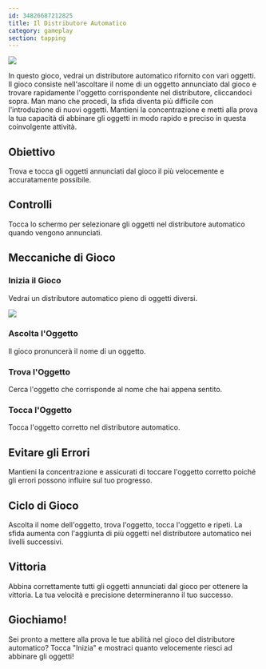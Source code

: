 ```yaml
---
id: 34826687212825
title: Il Distributore Automatico
category: gameplay
section: tapping
---
```

![](https://help.studycat.com/hc/article_attachments/34826687209753)

In questo gioco, vedrai un distributore automatico rifornito con vari oggetti. Il gioco consiste nell'ascoltare il nome di un oggetto annunciato dal gioco e trovare rapidamente l'oggetto corrispondente nel distributore, cliccandoci sopra. Man mano che procedi, la sfida diventa più difficile con l'introduzione di nuovi oggetti. Mantieni la concentrazione e metti alla prova la tua capacità di abbinare gli oggetti in modo rapido e preciso in questa coinvolgente attività.

## Obiettivo 

Trova e tocca gli oggetti annunciati dal gioco il più velocemente e accuratamente possibile.

## Controlli

Tocca lo schermo per selezionare gli oggetti nel distributore automatico quando vengono annunciati.

## Meccaniche di Gioco

### Inizia il Gioco

Vedrai un distributore automatico pieno di oggetti diversi.

![](https://help.studycat.com/hc/article_attachments/34826690323225)

### Ascolta l'Oggetto

Il gioco pronuncerà il nome di un oggetto.

### Trova l'Oggetto

Cerca l'oggetto che corrisponde al nome che hai appena sentito.

### Tocca l'Oggetto

Tocca l'oggetto corretto nel distributore automatico.

## Evitare gli Errori

Mantieni la concentrazione e assicurati di toccare l'oggetto corretto poiché gli errori possono influire sul tuo progresso.

## Ciclo di Gioco

Ascolta il nome dell'oggetto, trova l'oggetto, tocca l'oggetto e ripeti. La sfida aumenta con l'aggiunta di più oggetti nel distributore automatico nei livelli successivi.

## Vittoria

Abbina correttamente tutti gli oggetti annunciati dal gioco per ottenere la vittoria. La tua velocità e precisione determineranno il tuo successo.

## Giochiamo!

Sei pronto a mettere alla prova le tue abilità nel gioco del distributore automatico? Tocca "Inizia" e mostraci quanto velocemente riesci ad abbinare gli oggetti!

